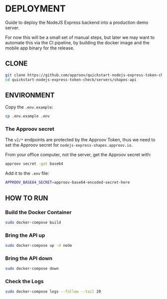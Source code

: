 # DEPLOYMENT

Guide to deploy the NodeJS Express backend into a production demo server.

For now this will be a small set of manual steps, but later we may want to automate this via the CI pipeline, by building the docker image and the mobile app binary for the release.

## CLONE

```bash
git clone https://github.com/approov/quickstart-nodejs-express-token-check.git
cd quickstart-nodejs-express-token-check/servers/shapes-api
```

## ENVIRONMENT

Copy the `.env.example`:

```bash
cp .env.example .env
```

### The Approov secret

The `v2/*` endpoints are protected by the Approov Token, thus we need to set the Approov secret for `nodejs-express-shapes.approov.io`.

From your office computer, not the server, get the Approov secret with:

```bash
approov secret -get base64
```

Add it to the `.env` file:

```bash
APPROOV_BASE64_SECRET=approov-base64-encoded-secret-here
```

## HOW TO RUN

### Build the Docker Container

```bash
sudo docker-compose build
```

### Bring the API up

```bash
sudo docker-compose up -d node
```

### Bring the API down

```bash
sudo docker-compose down
```

### Check the Logs

```bash
sudo docker-compose logs --follow --tail 20
```
